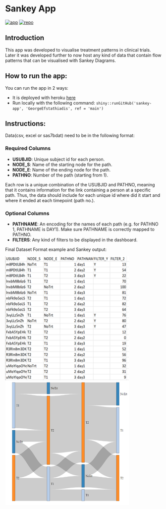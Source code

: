 # Sankey App

  [![app](https://img.shields.io/badge/app-Heroku-yellow?style=flat&labelColor=gray)](https://sankey-treatment-patterns.herokuapp.com/)
  [![repo](https://img.shields.io/badge/repo-GitHub-success?style=flat&labelColor=gray)](https://github.com/GeorgeEfstathiadis/sankey-app)


  ## Introduction

  This app was developed to visualise treatment patterns in clinical trials. Later it was developed further to now host any kind of data that contain flow patterns that
  can be visualised with Sankey Diagrams.
    
  ## How to run the app:
  
  You can run the app in 2 ways:

  * It is deployed with heroku [here](https://sankey-treatment-patterns.herokuapp.com/)
  * Run locally with the following command: `shiny::runGitHub('sankey-app', 'GeorgeEfstathiadis', ref = 'main')`
  
  ## Instructions:
  
  Data(csv, excel or sas7bdat) need to be in the following format:
  
  ### Required Columns
  
  * **USUBJID**: Unique subject id for each person.
  * **NODE_S**: Name of the starting node for the path.
  * **NODE_E**: Name of the ending node for the path.
  * **PATHNO**:  Number of the path (starting from 1).  
  
  Each row is a unique combination of the USUBJID and PATHNO, meaning that it contains information for the link containing a person at a specific path.
  Thus, the data should include for each unique id where did it start and where it ended at each timepoint (path no.).

  ### Optional Columns

  * **PATHNAME**:  An encoding for the names of each path (e.g. for PATHNO 1, PATHNAME is DAY1). Make sure PATHNAME is correctly mapped to PATHNO.
  * **FILTERS**: Any kind of filters to be displayed in the dashboard. 
  
  Final Dataset Format example and Sankey output:
    
<p float="left">
  <img src="www/data_example.png" width="400" height='400' />
  <img src="www/output_example.png" width="400" height='400' /> 
</p>
  
